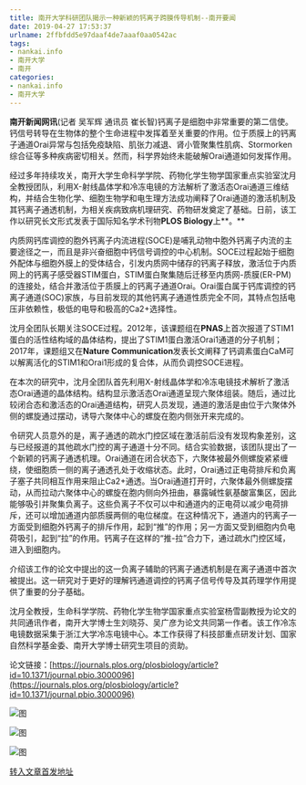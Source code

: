 ```yaml
---
title: 南开大学科研团队揭示一种新颖的钙离子跨膜传导机制--南开要闻
date: 2019-04-27 17:53:37
urlname: 2ffbfdd5e97daaf4de7aaaf0aa0542ac
tags: 
- nankai.info
- 南开大学
- 南开
categories:
- nankai.info
- 南开大学
---
```


**南开新闻网讯**(记者 吴军辉 通讯员 崔长智)钙离子是细胞中非常重要的第二信使。钙信号转导在生物体的整个生命进程中发挥着至关重要的作用。位于质膜上的钙离子通道Orai异常与包括免疫缺陷、肌张力减退、肾小管聚集性肌病、Stormorken综合征等多种疾病密切相关。然而，科学界始终未能破解Orai通道如何发挥作用。

经过多年持续攻关，南开大学生命科学学院、药物化学生物学国家重点实验室沈月全教授团队，利用X-射线晶体学和冷冻电镜的方法解析了激活态Orai通道三维结构，并结合生物化学、细胞生物学和电生理方法成功阐释了Orai通道的激活机制及其钙离子通透机制，为相关疾病致病机理研究、药物研发奠定了基础。日前，该工作以研究长文形式发表于国际知名学术刊物**PLOS Biology**上**。**

内质网钙库调控的胞外钙离子内流进程(SOCE)是哺乳动物中胞外钙离子内流的主要途径之一，而且是非兴奋细胞中钙信号调控的中心机制。SOCE过程起始于细胞外配体与细胞外膜上的受体结合，引发内质网中储存的钙离子释放，激活位于内质网上的钙离子感受器STIM蛋白，STIM蛋白聚集随后迁移至内质网-质膜(ER-PM)的连接处，结合并激活位于质膜上的钙离子通道Orai。Orai蛋白属于钙库调控的钙离子通道(SOC)家族，与目前发现的其他钙离子通道性质完全不同，其特点包括电压非依赖性，极低的电导和极高的Ca2+选择性。

沈月全团队长期关注SOCE过程。2012年，该课题组在****PNAS****上首次报道了STIM1蛋白的活性结构域的晶体结构，提出了STIM1蛋白激活Orai1通道的分子机制；2017年，课题组又在****Nature Communication****发表长文阐释了钙调素蛋白CaM可以解离活化的STIM1和Orai1形成的复合体，从而负调控SOCE进程。

在本次的研究中，沈月全团队首先利用X-射线晶体学和冷冻电镜技术解析了激活态Orai通道的晶体结构。结构显示激活态Orai通道呈现六聚体组装。随后，通过比较闭合态和激活态的Orai通道结构，研究人员发现，通道的激活是由位于六聚体外侧的螺旋通过摆动，诱导六聚体中心的螺旋在胞内侧张开来完成的。

令研究人员意外的是，离子通透的疏水门控区域在激活前后没有发现构象差别，这与已经报道的其他疏水门控的离子通道十分不同。结合实验数据，该团队提出了一个新颖的钙离子通透机理。Orai通道在闭合状态下，六聚体被最外侧螺旋紧紧缠绕，使细胞质一侧的离子通透孔处于收缩状态。此时，Orai通过正电荷排斥和负离子塞子共同相互作用来阻止Ca2+通透。当Orai通道打开时，六聚体最外侧螺旋摆动，从而拉动六聚体中心的螺旋在胞内侧向外扭曲，暴露碱性氨基酸富集区，因此能够吸引并聚集负离子。这些负离子不仅可以中和通道内的正电荷以减少电荷排斥，还可以增加通道内部质膜两侧的电位梯度。在这种情况下，通道内的钙离子一方面受到细胞外钙离子的排斥作用，起到“推”的作用；另一方面又受到细胞内负电荷吸引，起到“拉”的作用。钙离子在这样的“推-拉”合力下，通过疏水门控区域，进入到细胞内。

介绍该工作的论文中提出的这一负离子辅助的钙离子通透机制是在离子通道中首次被提出。这一研究对于更好的理解钙通道调控的钙离子信号传导及其药理学作用提供了重要的分子基础。

沈月全教授，生命科学学院、药物化学生物学国家重点实验室杨雪副教授为论文的共同通讯作者，南开大学博士生刘晓芬、吴广彦为论文共同第一作者。该工作冷冻电镜数据采集于浙江大学冷冻电镜中心。本工作获得了科技部重点研发计划、国家自然科学基金委、南开大学博士研究生项目的资助。

论文链接：[https://journals.plos.org/plosbiology/article?id=10.1371/journal.pbio.3000096](https://journals.plos.org/plosbiology/article?id=10.1371/journal.pbio.3000096)

![图](http://news.nankai.edu.cn/pic/0/00/35/12/351267_726361.png)

![图](http://news.nankai.edu.cn/pic/0/00/35/12/351268_970808.jpg)

![图](http://news.nankai.edu.cn/pic/0/00/35/12/351266_185899.jpg)

[转入文章首发地址](http://news.nankai.edu.cn/nkyw/system/2019/04/27/000447455.shtml)